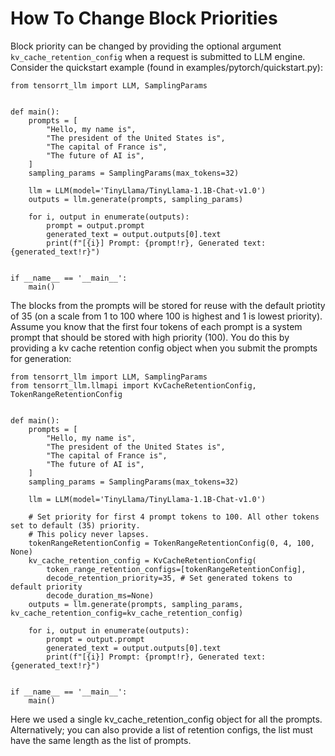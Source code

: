 # How To Change Block Priorities

Block priority can be changed by providing the optional argument ```kv_cache_retention_config``` when a request is submitted to LLM engine. Consider the quickstart example (found in examples/pytorch/quickstart.py):

```
from tensorrt_llm import LLM, SamplingParams


def main():
    prompts = [
        "Hello, my name is",
        "The president of the United States is",
        "The capital of France is",
        "The future of AI is",
    ]
    sampling_params = SamplingParams(max_tokens=32)

    llm = LLM(model='TinyLlama/TinyLlama-1.1B-Chat-v1.0')
    outputs = llm.generate(prompts, sampling_params)

    for i, output in enumerate(outputs):
        prompt = output.prompt
        generated_text = output.outputs[0].text
        print(f"[{i}] Prompt: {prompt!r}, Generated text: {generated_text!r}")


if __name__ == '__main__':
    main()
```

The blocks from the prompts will be stored for reuse with the default priotity of 35 (on a scale from 1 to 100 where 100 is highest and 1 is lowest priority). Assume you know that the first four tokens of each prompt is a system prompt that should be stored with high priority (100). You do this by providing a kv cache retention config object when you submit the prompts for generation:

```
from tensorrt_llm import LLM, SamplingParams
from tensorrt_llm.llmapi import KvCacheRetentionConfig, TokenRangeRetentionConfig


def main():
    prompts = [
        "Hello, my name is",
        "The president of the United States is",
        "The capital of France is",
        "The future of AI is",
    ]
    sampling_params = SamplingParams(max_tokens=32)

    llm = LLM(model='TinyLlama/TinyLlama-1.1B-Chat-v1.0')

    # Set priority for first 4 prompt tokens to 100. All other tokens set to default (35) priority.
    # This policy never lapses.
    tokenRangeRetentionConfig = TokenRangeRetentionConfig(0, 4, 100, None)
    kv_cache_retention_config = KvCacheRetentionConfig(
        token_range_retention_configs=[tokenRangeRetentionConfig],
        decode_retention_priority=35, # Set generated tokens to default priority
        decode_duration_ms=None)
    outputs = llm.generate(prompts, sampling_params, kv_cache_retention_config=kv_cache_retention_config)

    for i, output in enumerate(outputs):
        prompt = output.prompt
        generated_text = output.outputs[0].text
        print(f"[{i}] Prompt: {prompt!r}, Generated text: {generated_text!r}")


if __name__ == '__main__':
    main()
```

Here we used a single kv_cache_retention_config object for all the prompts. Alternatively; you can also provide a list of retention configs, the list must have the same length as the list of prompts.

